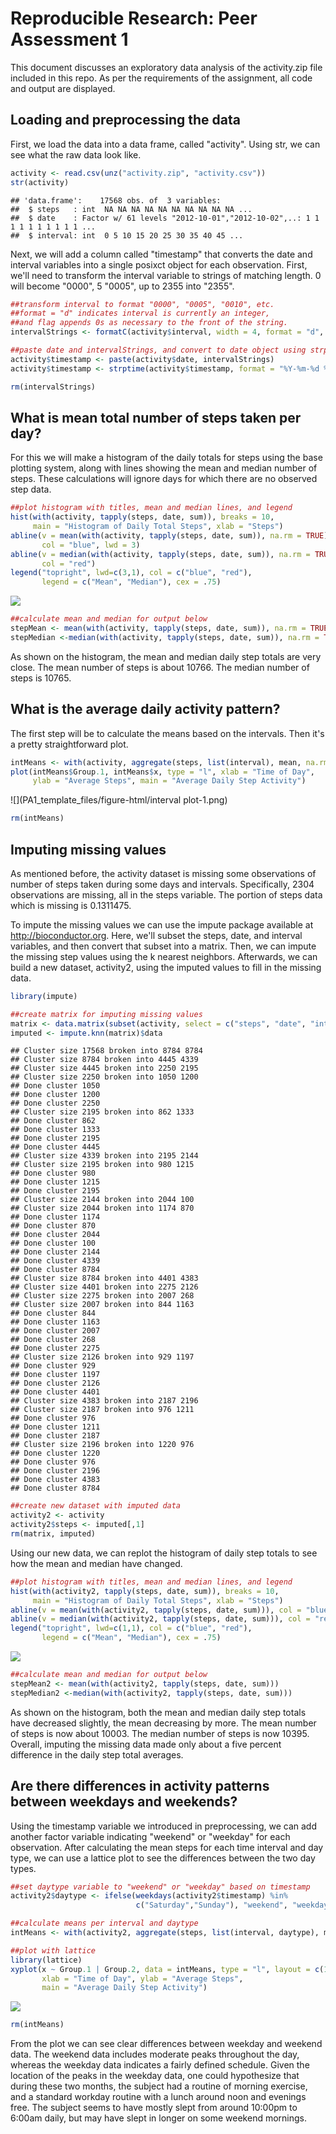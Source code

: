 # Reproducible Research: Peer Assessment 1

This document discusses an exploratory data analysis of the activity.zip file included in this repo. As per the requirements of the assignment, all code and output are displayed.

## Loading and preprocessing the data

First, we load the data into a data frame, called "activity". Using str, we can see what the raw data look like.


```r
activity <- read.csv(unz("activity.zip", "activity.csv"))
str(activity)
```

```
## 'data.frame':	17568 obs. of  3 variables:
##  $ steps   : int  NA NA NA NA NA NA NA NA NA NA ...
##  $ date    : Factor w/ 61 levels "2012-10-01","2012-10-02",..: 1 1 1 1 1 1 1 1 1 1 ...
##  $ interval: int  0 5 10 15 20 25 30 35 40 45 ...
```

Next, we will add a column called "timestamp" that converts the date and interval variables into a single posixct object for each observation. First, we'll need to transform the interval variable to strings of matching length. 0 will become "0000", 5 "0005", up to 2355 into "2355".

```r
##transform interval to format "0000", "0005", "0010", etc.
##format = "d" indicates interval is currently an integer, 
##and flag appends 0s as necessary to the front of the string.
intervalStrings <- formatC(activity$interval, width = 4, format = "d", flag = "0")

##paste date and intervalStrings, and convert to date object using strptime
activity$timestamp <- paste(activity$date, intervalStrings)
activity$timestamp <- strptime(activity$timestamp, format = "%Y-%m-%d %H%M")

rm(intervalStrings)
```

## What is mean total number of steps taken per day?

For this we will make a histogram of the daily totals for steps using the base plotting system, along with lines showing the mean and median number of steps. These calculations will ignore days for which there are no observed step data.


```r
##plot histogram with titles, mean and median lines, and legend
hist(with(activity, tapply(steps, date, sum)), breaks = 10,
     main = "Histogram of Daily Total Steps", xlab = "Steps")
abline(v = mean(with(activity, tapply(steps, date, sum)), na.rm = TRUE), 
       col = "blue", lwd = 3)
abline(v = median(with(activity, tapply(steps, date, sum)), na.rm = TRUE), 
       col = "red")
legend("topright", lwd=c(3,1), col = c("blue", "red"), 
       legend = c("Mean", "Median"), cex = .75)
```

![](PA1_template_files/figure-html/histogram1-1.png)<!-- -->

```r
##calculate mean and median for output below
stepMean <- mean(with(activity, tapply(steps, date, sum)), na.rm = TRUE)
stepMedian <-median(with(activity, tapply(steps, date, sum)), na.rm = TRUE)
```

As shown on the histogram, the mean and median daily step totals are very close. The mean number of steps is about 10766. The median number of steps is 10765.

## What is the average daily activity pattern?

The first step will be to calculate the means based on the intervals. Then it's a pretty straightforward plot.


```r
intMeans <- with(activity, aggregate(steps, list(interval), mean, na.rm = TRUE))
plot(intMeans$Group.1, intMeans$x, type = "l", xlab = "Time of Day",
     ylab = "Average Steps", main = "Average Daily Step Activity")
```

![](PA1_template_files/figure-html/interval plot-1.png)<!-- -->

```r
rm(intMeans)
```

## Imputing missing values

As mentioned before, the activity dataset is missing some observations of number of steps taken during some days and intervals. Specifically, 2304 observations are missing, all in the steps variable. The portion of steps data which is missing is 0.1311475.

To impute the missing values we can use the impute package available at http://bioconductor.org. Here, we'll subset the steps, date, and interval variables, and then convert that subset into a matrix. Then, we can impute the missing step values using the k nearest neighbors. Afterwards, we can build a new dataset, activity2, using the imputed values to fill in the missing data.


```r
library(impute)

##create matrix for imputing missing values
matrix <- data.matrix(subset(activity, select = c("steps", "date", "interval")))
imputed <- impute.knn(matrix)$data
```

```
## Cluster size 17568 broken into 8784 8784 
## Cluster size 8784 broken into 4445 4339 
## Cluster size 4445 broken into 2250 2195 
## Cluster size 2250 broken into 1050 1200 
## Done cluster 1050 
## Done cluster 1200 
## Done cluster 2250 
## Cluster size 2195 broken into 862 1333 
## Done cluster 862 
## Done cluster 1333 
## Done cluster 2195 
## Done cluster 4445 
## Cluster size 4339 broken into 2195 2144 
## Cluster size 2195 broken into 980 1215 
## Done cluster 980 
## Done cluster 1215 
## Done cluster 2195 
## Cluster size 2144 broken into 2044 100 
## Cluster size 2044 broken into 1174 870 
## Done cluster 1174 
## Done cluster 870 
## Done cluster 2044 
## Done cluster 100 
## Done cluster 2144 
## Done cluster 4339 
## Done cluster 8784 
## Cluster size 8784 broken into 4401 4383 
## Cluster size 4401 broken into 2275 2126 
## Cluster size 2275 broken into 2007 268 
## Cluster size 2007 broken into 844 1163 
## Done cluster 844 
## Done cluster 1163 
## Done cluster 2007 
## Done cluster 268 
## Done cluster 2275 
## Cluster size 2126 broken into 929 1197 
## Done cluster 929 
## Done cluster 1197 
## Done cluster 2126 
## Done cluster 4401 
## Cluster size 4383 broken into 2187 2196 
## Cluster size 2187 broken into 976 1211 
## Done cluster 976 
## Done cluster 1211 
## Done cluster 2187 
## Cluster size 2196 broken into 1220 976 
## Done cluster 1220 
## Done cluster 976 
## Done cluster 2196 
## Done cluster 4383 
## Done cluster 8784
```

```r
##create new dataset with imputed data
activity2 <- activity
activity2$steps <- imputed[,1]
rm(matrix, imputed)
```

Using our new data, we can replot the histogram of daily step totals to see how the mean and median have changed.


```r
##plot histogram with titles, mean and median lines, and legend
hist(with(activity2, tapply(steps, date, sum)), breaks = 10,
     main = "Histogram of Daily Total Steps", xlab = "Steps")
abline(v = mean(with(activity2, tapply(steps, date, sum))), col = "blue")
abline(v = median(with(activity2, tapply(steps, date, sum))), col = "red")
legend("topright", lwd=c(1,1), col = c("blue", "red"), 
       legend = c("Mean", "Median"), cex = .75)
```

![](PA1_template_files/figure-html/histogram2-1.png)<!-- -->

```r
##calculate mean and median for output below
stepMean2 <- mean(with(activity2, tapply(steps, date, sum)))
stepMedian2 <-median(with(activity2, tapply(steps, date, sum)))
```

As shown on the histogram, both the mean and median daily step totals have decreased slightly, the mean decreasing by more. The mean number of steps is now about 10003. The median number of steps is now 10395. Overall, imputing the missing data made only about a five percent difference in the daily step total averages.


## Are there differences in activity patterns between weekdays and weekends?

Using the timestamp variable we introduced in preprocessing, we can add another factor variable indicating "weekend" or "weekday" for each observation. After calculating the mean steps for each time interval and day type, we can use a lattice plot to see the differences between the two day types.


```r
##set daytype variable to "weekend" or "weekday" based on timestamp
activity2$daytype <- ifelse(weekdays(activity2$timestamp) %in% 
                            c("Saturday","Sunday"), "weekend", "weekday")

##calculate means per interval and daytype
intMeans <- with(activity2, aggregate(steps, list(interval, daytype), mean))

##plot with lattice
library(lattice)
xyplot(x ~ Group.1 | Group.2, data = intMeans, type = "l", layout = c(1,2),
       xlab = "Time of Day", ylab = "Average Steps", 
       main = "Average Daily Step Activity")
```

![](PA1_template_files/figure-html/daytype-1.png)<!-- -->

```r
rm(intMeans)
```

From the plot we can see clear differences between weekday and weekend data. The weekend data includes moderate peaks throughout the day, whereas the weekday data indicates a fairly defined schedule. Given the location of the peaks in the weekday data, one could hypothesize that during these two months, the subject had a routine of morning exercise, and a standard workday routine with a lunch around noon and evenings free. The subject seems to have mostly slept from around 10:00pm to 6:00am daily, but may have slept in longer on some weekend mornings.
